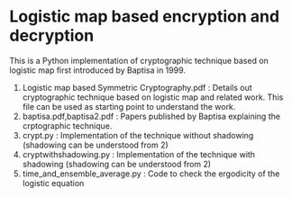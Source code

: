 # Logistic map based encryption and decryption
This is a Python implementation of cryptographic technique based on logistic map first introduced by Baptisa in 1999.
1. Logistic map based Symmetric Cryptography.pdf : Details out cryptographic technique based on logistic map and related work. This file can be used as starting point to understand the work.
2. baptisa.pdf,baptisa2.pdf : Papers published by Baptisa explaining the crptographic technique.
3. crypt.py : Implementation of the technique without shadowing (shadowing can be understood from 2)
4. cryptwithshadowing.py : Implementation of the technique with shadowing (shadowing can be understood from 2)
5. time_and_ensemble_average.py : Code to check the ergodicity of the logistic equation


